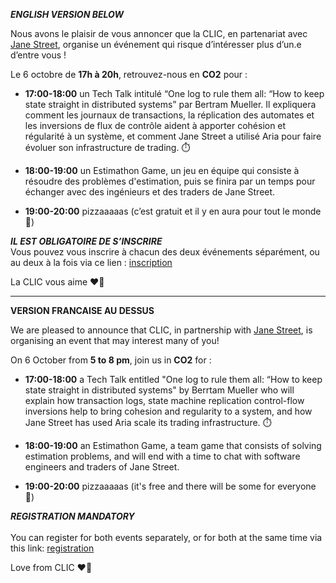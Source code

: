 ***ENGLISH VERSION BELOW***

Nous avons le plaisir de vous annoncer que la CLIC, en partenariat avec [Jane Street](https://www.janestreet.com/), organise un événement qui risque d’intéresser plus d’un.e d’entre vous !

Le 6 octobre de **17h à 20h**, retrouvez-nous en **CO2** pour :

- **17:00-18:00** un Tech Talk intitulé “One log to rule them all: “How to keep state straight in distributed systems” par Bertram Mueller. Il expliquera comment les journaux de transactions, la réplication des automates et les inversions de flux de contrôle aident à apporter cohésion et régularité à un système, et comment Jane Street a utilisé Aria pour faire évoluer son infrastructure de trading. ⏱️

- **18:00-19:00** un Estimathon Game, un jeu en équipe qui consiste à résoudre des problèmes d'estimation, puis se finira par un temps pour échanger avec des ingénieurs et des traders de Jane Street. 

- **19:00-20:00** pizzaaaaas (c’est gratuit et il y en aura pour tout le monde 🍕)

***IL EST OBLIGATOIRE DE S’INSCRIRE*** <br>
Vous pouvez vous inscrire à chacun des deux événements séparément, ou au deux à la fois via ce lien : [inscription](https://docs.google.com/forms/d/e/1FAIpQLSf8dGKhFROvsMZoyYqB6FjMl7clNpyikrf7H6yVMG2gprLuyA/viewform?usp=send_form)

La CLIC vous aime ❤️💙    

_____________________________
**VERSION FRANCAISE AU DESSUS**

We are pleased to announce that CLIC, in partnership with [Jane Street](https://www.janestreet.com/), is organising an event that may interest many of you!

On 6 October from **5 to 8 pm**, join us in **CO2** for :

- **17:00-18:00** a Tech Talk entitled "One log to rule them all: “How to keep state straight in distributed systems" by Berrtam Mueller who will explain how transaction logs, state machine replication control-flow inversions help to bring cohesion and regularity to a system, and how Jane Street has used Aria scale its trading infrastructure. ⏱️

- **18:00-19:00** an Estimathon Game, a team game that consists of solving estimation problems, and will end with a time to chat with software engineers and traders of Jane Street.

- **19:00-20:00** pizzaaaaas (it's free and there will be some for everyone 🍕)

***REGISTRATION MANDATORY***<br>   
You can register for both events separately, or for both at the same time via this link: [registration](https://docs.google.com/forms/d/e/1FAIpQLSf8dGKhFROvsMZoyYqB6FjMl7clNpyikrf7H6yVMG2gprLuyA/viewform?usp=send_form)

Love from CLIC ❤️💙
